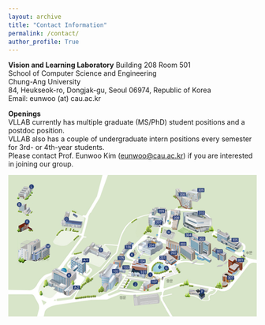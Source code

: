 ```yaml
---
layout: archive
title: "Contact Information"
permalink: /contact/
author_profile: True
---
```

**Vision and Learning Laboratory** 
Building 208 Room 501      
School of Computer Science and Engineering   
Chung-Ang University  
84, Heukseok-ro, Dongjak-gu, Seoul 06974, Republic of Korea      
Email: eunwoo (at) cau.ac.kr

**Openings**     
VLLAB currently has multiple graduate (MS/PhD) student positions and a postdoc position.       
VLLAB also has a couple of undergraduate intern positions every semester for 3rd- or 4th-year students.       
Please contact Prof. Eunwoo Kim (eunwoo@cau.ac.kr) if you are interested in joining our group.


<img src='/images/cau_map.png' width="700" align="left" style="margin-right:50px">

